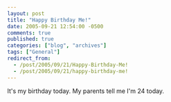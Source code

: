 ```yaml
---
layout: post
title: "Happy Birthday Me!"
date: 2005-09-21 12:54:00 -0500
comments: true
published: true
categories: ["blog", "archives"]
tags: ["General"]
redirect_from: 
  - /post/2005/09/21/Happy-Birthday-Me!
  - /post/2005/09/21/happy-birthday-me!
---
```

<!-- more -->
It's my birthday today. My parents tell me I'm 24 today.
